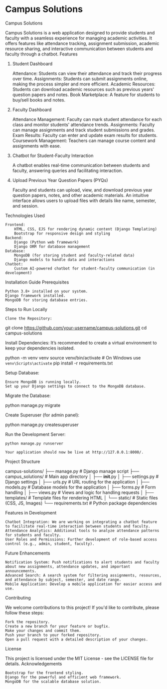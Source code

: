 # Campus Solutions

Campus Solutions

Campus Solutions is a web application designed to provide students and faculty with a seamless experience for managing academic activities. It offers features like attendance tracking, assignment submission, academic resource sharing, and interactive communication between students and faculty through a chatbot.
Features

1. Student Dashboard

   Attendance: Students can view their attendance and track their progress over time.
   Assignments: Students can submit assignments online, making the process simpler and more efficient.
   Academic Resources: Students can download academic resources such as previous years' question papers and notes.
   Book Marketplace: A feature for students to buy/sell books and notes.

2. Faculty Dashboard

   Attendance Management: Faculty can mark student attendance for each class and monitor students' attendance trends.
   Assignments: Faculty can manage assignments and track student submissions and grades.
   Exam Results: Faculty can enter and update exam results for students.
   Coursework Management: Teachers can manage course content and assignments with ease.

3. Chatbot for Student-Faculty Interaction

   A chatbot enables real-time communication between students and faculty, answering queries and facilitating interaction.

4. Upload Previous Year Question Papers (PYQs)

   Faculty and students can upload, view, and download previous year question papers, notes, and other academic materials.
   An intuitive interface allows users to upload files with details like name, semester, and session.

Technologies Used

    Frontend:
        HTML, CSS, EJS for rendering dynamic content (Django Templating)
        Bootstrap for responsive design and styling
    Backend:
        Django (Python web framework)
        Django ORM for database management
    Database:
        MongoDB (for storing student and faculty-related data)
        Django models to handle data and interactions
    Chatbot:
        Custom AI-powered chatbot for student-faculty communication (in development)

Installation Guide
Prerequisites

    Python 3.8+ installed on your system.
    Django framework installed.
    MongoDB for storing database entries.

Steps to Run Locally

    Clone the Repository:

git clone https://github.com/your-username/campus-solutions.git
cd campus-solutions

Install Dependencies: It’s recommended to create a virtual environment to keep your dependencies isolated.

python -m venv venv
source venv/bin/activate # On Windows use `venv\Scripts\activate`
pip install -r requirements.txt

Setup Database:

    Ensure MongoDB is running locally.
    Set up your Django settings to connect to the MongoDB database.

Migrate the Database:

python manage.py migrate

Create Superuser (for admin panel):

python manage.py createsuperuser

Run the Development Server:

    python manage.py runserver

    Your application should now be live at http://127.0.0.1:8000/.

Project Structure

campus-solutions/
├── manage.py # Django manage script
├── campus_solutions/ # Main app directory
│ ├── **init**.py
│ ├── settings.py # Django settings
│ ├── urls.py # URL routing for the application
│ ├── models.py # Database models for the application
│ ├── forms.py # Form handling
│ ├── views.py # Views and logic for handling requests
│ ├── templates/ # Template files for rendering HTML
│ └── static/ # Static files (CSS, JS, Images)
└── requirements.txt # Python package dependencies

Features in Development

    Chatbot Integration: We are working on integrating a chatbot feature to facilitate real-time interaction between students and faculty.
    Attendance Analytics: Additional tools to analyze attendance patterns for students and faculty.
    User Roles and Permissions: Further development of role-based access control (e.g., admin, student, faculty).

Future Enhancements

    Notification System: Push notifications to alert students and faculty about new assignments, attendance updates, and important announcements.
    Advanced Search: A search system for filtering assignments, resources, and attendance by subject, semester, and date range.
    Mobile Application: Develop a mobile application for easier access and use.

Contributing

We welcome contributions to this project! If you'd like to contribute, please follow these steps:

    Fork the repository.
    Create a new branch for your feature or bugfix.
    Make your changes and commit them.
    Push your branch to your forked repository.
    Open a pull request with a detailed description of your changes.

License

This project is licensed under the MIT License - see the LICENSE file for details.
Acknowledgements

    Bootstrap for the frontend styling.
    Django for the powerful and efficient web framework.
    MongoDB for the scalable database solution.
